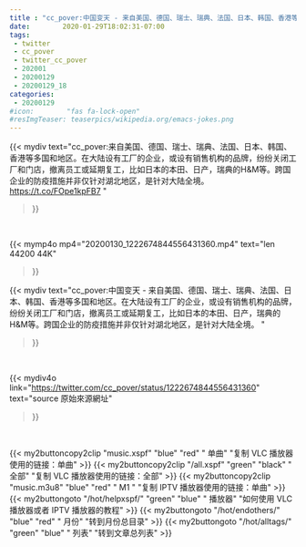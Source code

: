 ```yaml
---
title : "cc_pover:中国变天 - 来自美国、德国、瑞士、瑞典、法国、日本、韩国、香港等多国和地区。在大陆设有工厂的企业，或设有销售机构的品牌，纷纷关闭工厂和门店，撤离员工或延期复工，比如日本的本田、日产，瑞典的H&amp;M等。跨国企业的防疫措施并非仅针对湖北地区，是针对大陆全境。 "
date:        2020-01-29T18:02:31-07:00
tags:
 - twitter
 - cc_pover
 - twitter_cc_pover
 - 202001
 - 20200129
 - 20200129_18
categories:
 - 20200129
#icon:        "fas fa-lock-open"
#resImgTeaser: teaserpics/wikipedia.org/emacs-jokes.png
---
```


{{< mydiv text="cc_pover:来自美国、德国、瑞士、瑞典、法国、日本、韩国、香港等多国和地区。在大陆设有工厂的企业，或设有销售机构的品牌，纷纷关闭工厂和门店，撤离员工或延期复工，比如日本的本田、日产，瑞典的H&amp;M等。跨国企业的防疫措施并非仅针对湖北地区，是针对大陆全境。 https://t.co/FOpe1kpFB7 "
>}}
<br>


{{< mymp4o mp4="20200130_1222674844556431360.mp4"
text="len 44200    44K"
>}}


{{< mydiv text="cc_pover:中国变天 - 来自美国、德国、瑞士、瑞典、法国、日本、韩国、香港等多国和地区。在大陆设有工厂的企业，或设有销售机构的品牌，纷纷关闭工厂和门店，撤离员工或延期复工，比如日本的本田、日产，瑞典的H&amp;M等。跨国企业的防疫措施并非仅针对湖北地区，是针对大陆全境。 "
>}}
<br>

{{< mydiv4o link="https://twitter.com/cc_pover/status/1222674844556431360"
text="source 原始來源網址"
>}}


<br>

{{< my2buttoncopy2clip "music.xspf"        "blue"   "red"    " 单曲"  "复制 VLC 播放器使用的链接：单曲" >}} {{< my2buttoncopy2clip "/all.xspf"         "green"  "black"  " 全部"  "复制 VLC 播放器使用的链接：全部" >}} {{< my2buttoncopy2clip "music.m3u8"        "blue"   "red"    " M1 "    "复制 IPTV 播放器使用的链接：单曲" >}} {{< my2buttongoto      "/hot/helpxspf/"    "green"  "blue"   " 播放器" "如何使用 VLC 播放器或者 IPTV 播放器的教程" >}} {{< my2buttongoto      "/hot/endothers/"   "blue"   "red"    " 月份"   "转到月份总目录" >}} {{< my2buttongoto      "/hot/alltags/"     "green"  "blue"   " 列表"   "转到文章总列表" >}} 
